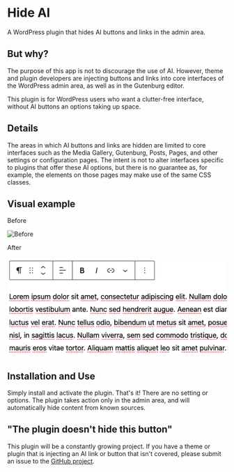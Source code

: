 # Hide AI

A WordPress plugin that hides AI buttons and links in the admin area.

## But why?

The purpose of this app is not to discourage the use of AI. However, theme and plugin developers are injecting buttons and links into core interfaces of the WordPress admin area, as well as in the Gutenburg editor.

This plugin is for WordPress users who want a clutter-free interface, without AI buttons an options taking up space.

## Details

The areas in which AI buttons and links are hidden are limited to core interfaces such as the Media Gallery, Gutenburg, Posts, Pages, and other settings or configuration pages. The intent is not to alter interfaces specific to plugins that offer these AI options, but there is no guarantee as, for example, the elements on those pages may make use of the same CSS classes. 

## Visual example

Before

![Before](/images/screenshot-1.pngg)

After

![After](/images/screenshot-2.png)

## Installation and Use

Simply install and activate the plugin. That's it! There are no setting or options. The plugin takes action only in the admin area, and will automatically hide content from known sources.

## "The plugin doesn't hide this button"

This plugin will be a constantly growing project. If you have a theme or plugin that is injecting an AI link or button that isn't covered, please submit an issue to the [GitHub project](https://github.com/andrewhoyer/wp-hide-ai/issues).
